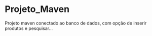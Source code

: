 # Projeto_Maven
Projeto maven conectado ao banco de dados, com opção de inserir produtos e pesquisar...

